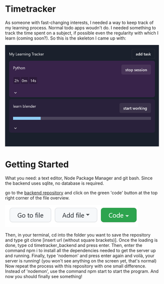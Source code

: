 # Timetracker

As someone with fast-changing interests, I needed a way to keep track of my learning process. Normal todo apps woudn't do. I needed something to track the time spent on a subject, if possible even the regularity with which I learn (coming soon?). So this is the skeleton I came up with:

![screenshot](/public/Screenshot.png?raw=true "timetracker")


# Getting Started 
What you need: a text editor, Node Package Manager and git bash. Since the backend uses sqlite, no database is required.

go to the [backend repository](https://github.com/ThemisDaughter/timetracker_backend) and click on the green 'code' button at the top right corner of the file overview.

 ![find me!](/public/readmebuttons.png?raw=true)

Then, in your terminal, cd into the folder you want to save the repository and type git clone [insert url (without square brackets)]. Once the loading is done, type cd timetracker_backend and press enter. Then, enter the command npm i to install all the dependencies needed to get the server up and running. Finally, type 'nodemon' and press enter again and voilà, your server is running! (you won't see anything on the screen yet, that's normal)
Now repeat the process with this repository with one small difference. Instead of 'nodemon', use the command npm start to start the program. And now you should finally see something!
